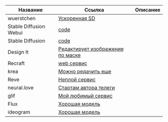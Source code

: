 

| Название | Ссылка | Описание |
| ------ | ------ | ------ |
|wuerstchen|[Ускоренная SD](https://github.com/dome272/wuerstchen/)|
|Stable Diffusion Webui|[code](https://github.com/AUTOMATIC1111/stable-diffusion-webui)|
|Stable Diffusion|[code](https://github.com/CompVis/stable-diffusion)|
|Design It|[Редактирует изображение по маске](https://github.com/design-edit/DesignEdit)|
|Recraft|[web сервис](https://www.recraft.ai/project/7c5965f4-f2eb-4273-8c15-01311a77654c)|
|krea|[Можно редачить еще](https://www.krea.ai/apps/image/flux)|
|Reve|[Неплой сервис](https://preview.reve.art/app)|
|neural.love|[Стартам автора телеги](https://neural.love/)|
|glif|[Мой любимый сервис](https://glif.app/glifs)|
|Flux|[Хорошая модель](https://www.basedlabs.ai/signin)|
|ideogram|[Хорошая модель](https://ideogram.ai/t/explore)|
